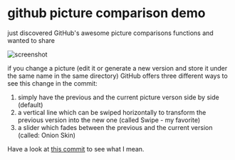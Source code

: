 github picture comparison demo
=================

just discovered GitHub's awesome picture comparisons functions and wanted to share

![screenshot](https://raw.github.com/gekonwi/github_pic_comparison_demo/master/comparison%20functions.png)

if you change a picture (edit it or generate a new version and store it under the same name in the same directory) GitHub offers three different ways to see this change in the commit:

1.  simply have the previous and the current picture verson side by side (default)
2.  a vertical line which can be swiped horizontally to transform the previous version into the new one (called Swipe - my favorite)
3.  a slider which fades between the previous and the current version (called: Onion Skin)

Have a look at [this commit](https://github.com/gekonwi/github_pic_comparison_demo/commit/b1eea75dd0b6837b6662a09304ac605a08fbc632) to see what I mean.
